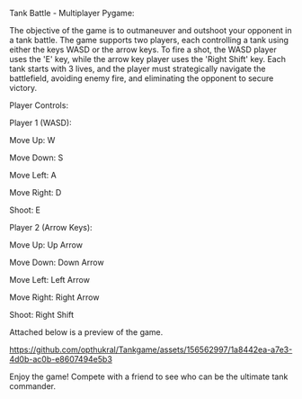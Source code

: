Tank Battle - Multiplayer Pygame:

The objective of the game is to outmaneuver and outshoot your opponent in a tank battle. The game supports two players, each controlling a tank using either the keys WASD or the arrow keys. To fire a shot, the WASD player uses the 'E' key, while the arrow key player uses the 'Right Shift' key. 
Each tank starts with 3 lives, and the player must strategically navigate the battlefield, avoiding enemy fire, and eliminating the opponent to secure victory.



Player Controls:

Player 1 (WASD):

Move Up: W

Move Down: S

Move Left: A

Move Right: D

Shoot: E

Player 2 (Arrow Keys):

Move Up: Up Arrow

Move Down: Down Arrow

Move Left: Left Arrow

Move Right: Right Arrow

Shoot: Right Shift


Attached below is a preview of the game.

https://github.com/opthukral/Tankgame/assets/156562997/1a8442ea-a7e3-4d0b-ac0b-e8607494e5b3



Enjoy the game! Compete with a friend to see who can be the ultimate tank commander.
